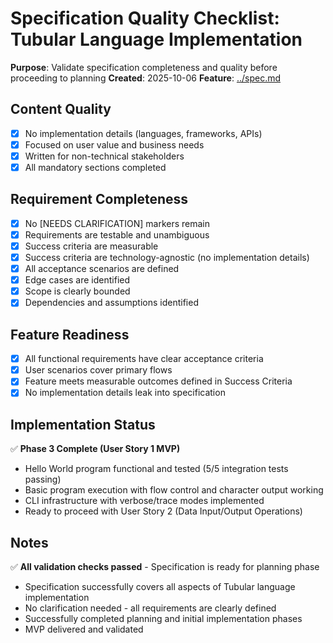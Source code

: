 # Specification Quality Checklist: Tubular Language Implementation

**Purpose**: Validate specification completeness and quality before proceeding to planning
**Created**: 2025-10-06
**Feature**: [../spec.md](../spec.md)

## Content Quality

- [x] No implementation details (languages, frameworks, APIs)
- [x] Focused on user value and business needs
- [x] Written for non-technical stakeholders
- [x] All mandatory sections completed

## Requirement Completeness

- [x] No [NEEDS CLARIFICATION] markers remain
- [x] Requirements are testable and unambiguous
- [x] Success criteria are measurable
- [x] Success criteria are technology-agnostic (no implementation details)
- [x] All acceptance scenarios are defined
- [x] Edge cases are identified
- [x] Scope is clearly bounded
- [x] Dependencies and assumptions identified

## Feature Readiness

- [x] All functional requirements have clear acceptance criteria
- [x] User scenarios cover primary flows
- [x] Feature meets measurable outcomes defined in Success Criteria
- [x] No implementation details leak into specification

## Implementation Status

✅ **Phase 3 Complete (User Story 1 MVP)**
- Hello World program functional and tested (5/5 integration tests passing)
- Basic program execution with flow control and character output working
- CLI infrastructure with verbose/trace modes implemented
- Ready to proceed with User Story 2 (Data Input/Output Operations)

## Notes

✅ **All validation checks passed** - Specification is ready for planning phase
- Specification successfully covers all aspects of Tubular language implementation
- No clarification needed - all requirements are clearly defined
- Successfully completed planning and initial implementation phases
- MVP delivered and validated